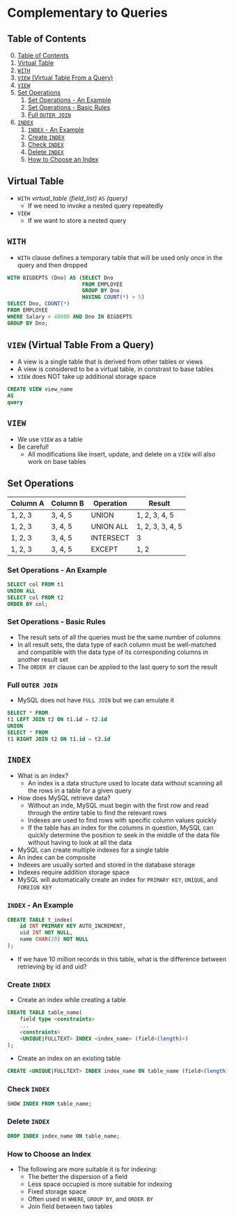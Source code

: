 # Complementary to Queries

## Table of Contents

0. [Table of Contents](#table-of-contents)
1. [Virtual Table](#virtual-table)
2. [`WITH`](#with)
3. [`VIEW` (Virtual Table From a Query)](#view-virtual-table-from-a-query)
4. [`VIEW`](#view)
5. [Set Operations](#set-operations)
    1. [Set Operations - An Example](#index---an-example)
    2. [Set Operations - Basic Rules](#set-operations---basic-rules)
    3. [Full `OUTER JOIN`](#full-outer-join)
6. [`INDEX`](#index)
    1. [`INDEX` - An Example](#index---an-example)
    2. [Create `INDEX`](#create-index)
    3. [Check `INDEX`](#check-index)
    4. [Delete `INDEX`](#delete-index)
    5. [How to Choose an Index](#how-to-choose-an-index)

## Virtual Table

- `WITH` *virtual_table (field_list)* `AS` *(query)*
    - If we need to invoke a nested query repeatedly
- `VIEW`
    - If we want to store a nested query

## `WITH`

- `WITH` clause defines a temporary table that will be used only once in the query and then dropped
```sql
WITH BIGDEPTS (Dno) AS (SELECT Dno
                        FROM EMPLOYEE
                        GROUP BY Dno
                        HAVING COUNT(*) > 5)
SELECT Dno, COUNT(*)
FROM EMPLOYEE
WHERE Salary > 40000 AND Dno IN BIGDEPTS
GROUP BY Dno;
```

## `VIEW` (Virtual Table From a Query)

- A view is a single table that is derived from other tables or views
- A view is considered to be a virtual table, in constrast to base tables
- `VIEW` does NOT take up additional storage space
```sql
CREATE VIEW view_name
AS
query
```

## `VIEW`

- We use `VIEW` as a table
- Be careful!
    - All modifications like insert, update, and delete on a `VIEW` will also work on base tables

## Set Operations

| Column A | Column B | Operation | Result |
|---|---|---|---|
| 1, 2, 3 | 3, 4, 5 | UNION | 1, 2, 3, 4, 5 |
| 1, 2, 3 | 3, 4, 5 | UNION ALL | 1, 2, 3, 3, 4, 5 |
| 1, 2, 3 | 3, 4, 5 | INTERSECT | 3 |
| 1, 2, 3 | 3, 4, 5 | EXCEPT | 1, 2 |

### Set Operations - An Example

```sql
SELECT col FROM t1
UNION ALL
SELECT col FROM t2
ORDER BY col;
```

### Set Operations - Basic Rules

- The result sets of all the queries must be the same number of columns
- In all result sets, the data type of each column must be well-matched and compatible with the data type of its corresponding columns in another result set
- The `ORDER BY` clause can be applied to the last query to sort the result

### Full `OUTER JOIN`

- MySQL does not have `FULL JOIN` but we can emulate it
```sql
SELECT * FROM
t1 LEFT JOIN t2 ON t1.id = t2.id
UNION
SELECT * FROM
t1 RIGHT JOIN t2 ON t1.id = t2.id
```

## `INDEX`

- What is an index?
    - An index is a data structure used to locate data without scanning all the rows in a table for a given query
- How does MySQL retrieve data?
    - Without an inde, MySQL must begin with the first row and read through the entire table to find the relevant rows
    - Indexes are used to find rows with specific column values quickly
    - If the table has an index for the columns in question, MySQL can quickly determine the position to seek in the middle of the data file without having to look at all the data
- MySQL can create multiple indexes for a single table
- An index can be composite
- Indexes are usually sorted and stored in the database storage
- Indexes require addition storage space
- MySQL will automatically create an index for `PRIMARY KEY`, `UNIQUE`, and `FOREIGN KEY`

### `INDEX` - An Example

```sql
CREATE TABLE t_index(
    id INT PRIMARY KEY AUTO_INCREMENT, 
    uid INT NOT NULL, 
    name CHAR(20) NOT NULL
);
```

- If we have 10 million records in this table, what is the difference between retrieving by id and uid?

### Create `INDEX`

- Create an index while creating a table
```sql
CREATE TABLE table_name(
    field type <constraints>
    ...
    <constraints>
    <UNIQUE|FULLTEXT> INDEX <index_name> (field<(length)>)
);
```
- Create an index on an existing table
```sql
CREATE <UNIQUE|FULLTEXT> INDEX index_name ON table_name (field<(length)>);
```

### Check `INDEX`

```sql
SHOW INDEX FROM table_name;
```

### Delete `INDEX`

```sql
DROP INDEX index_name ON table_name;
```

### How to Choose an Index

- The following are more suitable it is for indexing:
    - The better the dispersion of a field
    - Less space occupied is more suitable for indexing
    - Fixed storage space
    - Often used in `WHERE`, `GROUP BY`, and `ORDER BY`
    - Join field between two tables
